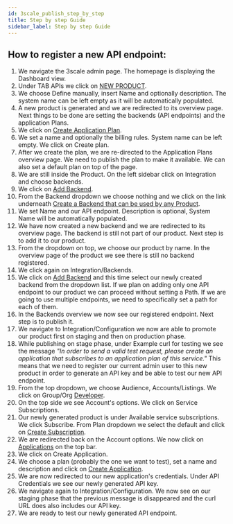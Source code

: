 ```yaml
---
id: 3scale_publish_step_by_step
title: Step by step Guide
sidebar_label: Step by step Guide
---
```


## How to register a new API endpoint:

1. We navigate the 3scale admin page. The homepage is displaying the Dashboard view.
2. Under TAB APIs we click on <ins>NEW PRODUCT</ins>.
3. We choose Define manually, insert Name and optionally description. The system name can be left empty as it will be automatically populated.
4. A new product is generated and we are redirected to its overview page. Next things to be done are setting the backends (API endpoints) and the application Plans.
5. We click on <ins>Create Application Plan</ins>.
6. We set a name and optionally the billing rules. System name can be left empty. We click on Create plan.
7. After we create the plan, we are re-directed to the Application Plans overview page. We need to publish the plan to make it available. We can also set a default plan on top of the page.
8. We are still inside the Product. On the left sidebar click on Integration and choose backends.
9. We click on <ins>Add Backend</ins>.
10. From the Backend dropdown we choose nothing and we click on the link underneath <ins>Create a Backend that can be used by any Product</ins>.
11. We set Name and our API endpoint. Description is optional, System Name will be automatically populated.
12. We have now created a new backend and we are redirected to its overview page. The backend is still not part of our product. Next step is to add it to our product.
13. From the dropdown on top, we choose our product by name. In the overview page of the product we see there is still no backend registered.
14. We click again on Integration/Backends.
15. We click on <ins>Add Backend</ins> and this time select our newly created backend from the dropdown list. If we plan on adding only one API endpoint to our product we can proceed without setting a Path. If we are going to use multiple endpoints, we need to specifically set a path for each of them.
16. In the Backends overview we now see our registered endpoint. Next step is to publish it.
17. We navigate to Integration/Configuration we now are able to promote our product first on staging and then on production phase.
18. While publishing on stage phase, under Example curl for testing we see the message _&quot;In order to send a valid test request, please create an application that subscribes to an application plan of this service.&quot;_ This means that we need to register our current admin user to this new product in order to generate an API key and be able to test our new API endpoint.
19. From the top dropdown, we choose Audience, Accounts/Listings. We click on Group/Org <ins>Developer</ins>.
20. On the top side we see Account&#39;s options. We click on Service Subscriptions.
21. Our newly generated product is under Available service subscriptions. We click Subscribe. From Plan dropdown we select the default and click on <ins>Create Subscription</ins>.
22. We are redirected back on the Account options. We now click on <ins>Applications</ins> on the top bar.
23. We click on Create Application.
24. We choose a plan (probably the one we want to test), set a name and description and click on <ins>Create Application</ins>.
25. We are now redirected to our new application&#39;s credentials. Under API Credentials we see our newly generated API key.
26. We navigate again to Integration/Configuration. We now see on our staging phase that the previous message is disappeared and the curl URL does also includes our API key.
27. We are ready to test our newly generated API endpoint.
